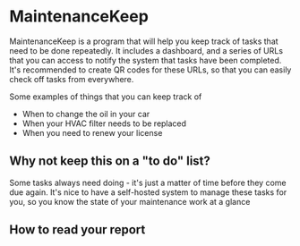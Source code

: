 # MaintenanceKeep 

MaintenanceKeep is a program that will help you keep track of tasks that need to be done repeatedly. It includes a dashboard, and a series of URLs that you can access to notify the system that tasks have been completed. It's recommended to create QR codes for these URLs, so that you can easily check off tasks from everywhere. 

Some examples of things that you can keep track of

- When to change the oil in your car
- When your HVAC filter needs to be replaced
- When you need to renew your license

## Why not keep this on a "to do" list?

Some tasks always need doing - it's just a matter of time before they come due again. It's nice to have a self-hosted system to manage these tasks for you, so you know the state of your maintenance work at a glance

## How to read your report



